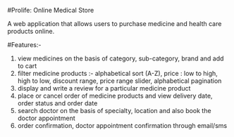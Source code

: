 #Prolife: Online Medical Store

A web application that allows users to purchase medicine and health care products online.

#Features:-

1. view medicines on the basis of category, sub-category, brand and add to cart
2. filter medicine products :- alphabetical sort (A-Z), price : low to high, high to low, discount range, price
range slider, alphabetical pagination
3. display and write a review for a particular medicine product
4. place or cancel order of medicine products and view delivery date, order status and order date
5. search doctor on the basis of specialty, location and also book the doctor appointment
6. order confirmation, doctor appointment confirmation through email/sms

